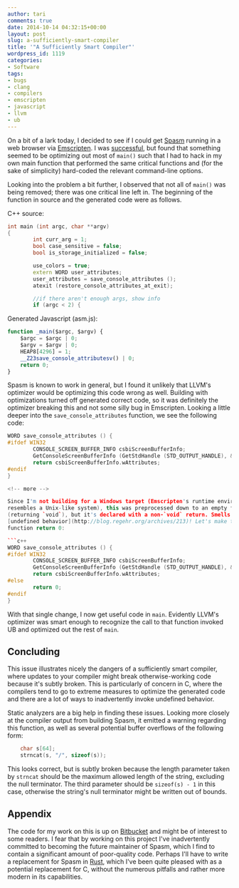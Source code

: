 ```yaml
---
author: tari
comments: true
date: 2014-10-14 04:32:15+00:00
layout: post
slug: a-sufficiently-smart-compiler
title: '"A Sufficiently Smart Compiler"'
wordpress_id: 1119
categories:
- Software
tags:
- bugs
- clang
- compilers
- emscripten
- javascript
- llvm
- ub
---
```


On a bit of a lark today, I decided to see if I could get
[Spasm](https://wabbit.codeplex.com/) running in a web browser via
[Emscripten](http://kripken.github.io/emscripten-site/). I was
[successful](http://www.cemetech.net/forum/viewtopic.php?p=224677), but found
that something seemed to be optimizing out most of `main()` such that I had to
hack in my own main function that performed the same critical functions and (for
the sake of simplicity) hard-coded the relevant command-line options.

Looking into the problem a bit further, I observed that not all of `main()` was
being removed; there was one critical line left in. The beginning of the
function in source and the generated code were as follows.

C++ source:

```c++
int main (int argc, char **argv)
{
        int curr_arg = 1;
        bool case_sensitive = false;
        bool is_storage_initialized = false;

        use_colors = true;
        extern WORD user_attributes;
        user_attributes = save_console_attributes ();
        atexit (restore_console_attributes_at_exit);

        //if there aren't enough args, show info
        if (argc < 2) {
```

Generated Javascript (asm.js):

```javascript
function _main($argc, $argv) {
    $argc = $argc | 0;
    $argv = $argv | 0;
    HEAP8[4296] = 1;
    __Z23save_console_attributesv() | 0;
    return 0;
}
```

Spasm is known to work in general, but I found it unlikely that LLVM's optimizer
would be optimizing this code wrong as well. Building with optimizations turned
off generated correct code, so it was definitely the optimizer breaking this and
not some silly bug in Emscripten. Looking a little deeper into the
`save_console_attributes` function, we see the following code:

```c++    
WORD save_console_attributes () {
#ifdef WIN32
        CONSOLE_SCREEN_BUFFER_INFO csbiScreenBufferInfo;
        GetConsoleScreenBufferInfo (GetStdHandle (STD_OUTPUT_HANDLE), &csbiScreenBufferInfo);
        return csbiScreenBufferInfo.wAttributes;
#endif
}

<!-- more -->

Since I'm not building for a Windows target (Emscripten's runtime environment
resembles a Unix-like system), this was preprocessed down to an empty function
(returning `void`), but it's declared with a non-`void` return. Smells like
[undefined behavior](http://blog.regehr.org/archives/213)! Let's make this
function return 0:

```c++
WORD save_console_attributes () {
#ifdef WIN32
        CONSOLE_SCREEN_BUFFER_INFO csbiScreenBufferInfo;
        GetConsoleScreenBufferInfo (GetStdHandle (STD_OUTPUT_HANDLE), &csbiScreenBufferInfo);
        return csbiScreenBufferInfo.wAttributes;
#else
        return 0;
#endif
}
```

With that single change, I now get useful code in `main`. Evidently LLVM's
optimizer was smart enough to recognize the call to that function invoked UB and
optimized out the rest of `main`.

## Concluding

This issue illustrates nicely the dangers of a sufficiently smart compiler,
where updates to your compiler might break otherwise-working code because it's
subtly broken. This is particularly of concern in C, where the compilers tend to
go to extreme measures to optimize the generated code and there are a lot of
ways to inadvertently invoke undefined behavior.

Static analyzers are a big help in finding these issues. Looking more closely at
the compiler output from building Spasm, it emitted a warning regarding this
function, as well as several potential buffer overflows of the following form:
    
```c++
    char s[64];
    strncat(s, "/", sizeof(s));
```

This looks correct, but is subtly broken because the length parameter taken by
`strncat` should be the maximum allowed length of the string, excluding the null
terminator. The third parameter should be `sizeof(s) - 1` in this case,
otherwise the string's null terminator might be written out of bounds.

## Appendix

The code for my work on this is up on
[Bitbucket](https://bitbucket.org/tari/spasm-emscripten/overview) and might be
of interest to some readers. I fear that by working on this project I've
inadvertently committed to becoming the future maintainer of Spasm, which I find
to contain a significant amount of poor-quality code. Perhaps I'll have to write
a replacement for Spasm in [Rust](http://www.rust-lang.org/), which I've been
quite pleased with as a potential replacement for C, without the numerous
pitfalls and rather more modern in its capabilities.
